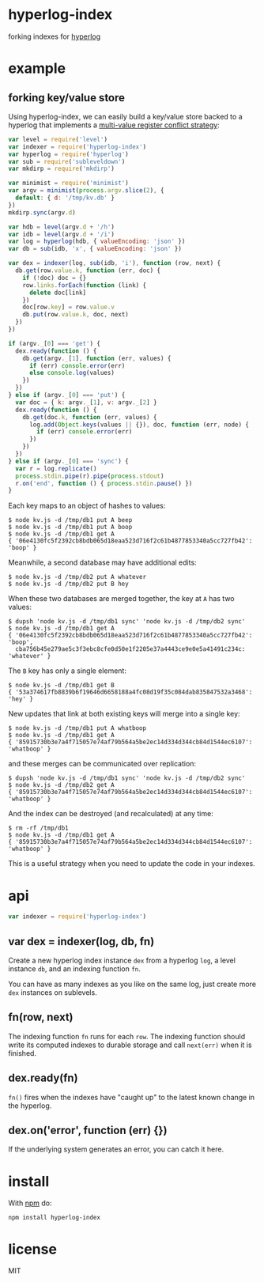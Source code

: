 # hyperlog-index

forking indexes for [hyperlog](https://npmjs.com/package/hyperlog)

# example

## forking key/value store

Using hyperlog-index, we can easily build a key/value store backed to a hyperlog
that implements a [multi-value register conflict strategy](https://en.wikipedia.org/wiki/Conflict-free_replicated_data_type#Others):

``` js
var level = require('level')
var indexer = require('hyperlog-index')
var hyperlog = require('hyperlog')
var sub = require('subleveldown')
var mkdirp = require('mkdirp')

var minimist = require('minimist')
var argv = minimist(process.argv.slice(2), {
  default: { d: '/tmp/kv.db' }
})
mkdirp.sync(argv.d)

var hdb = level(argv.d + '/h')
var idb = level(argv.d + '/i')
var log = hyperlog(hdb, { valueEncoding: 'json' })
var db = sub(idb, 'x', { valueEncoding: 'json' })

var dex = indexer(log, sub(idb, 'i'), function (row, next) {
  db.get(row.value.k, function (err, doc) {
    if (!doc) doc = {}
    row.links.forEach(function (link) {
      delete doc[link]
    })
    doc[row.key] = row.value.v
    db.put(row.value.k, doc, next)
  })
})

if (argv._[0] === 'get') {
  dex.ready(function () {
    db.get(argv._[1], function (err, values) {
      if (err) console.error(err)
      else console.log(values)
    })
  })
} else if (argv._[0] === 'put') {
  var doc = { k: argv._[1], v: argv._[2] }
  dex.ready(function () {
    db.get(doc.k, function (err, values) {
      log.add(Object.keys(values || {}), doc, function (err, node) {
        if (err) console.error(err)
      })
    })
  })
} else if (argv._[0] === 'sync') {
  var r = log.replicate()
  process.stdin.pipe(r).pipe(process.stdout)
  r.on('end', function () { process.stdin.pause() })
}
```

Each key maps to an object of hashes to values:

```
$ node kv.js -d /tmp/db1 put A beep
$ node kv.js -d /tmp/db1 put A boop
$ node kv.js -d /tmp/db1 get A
{ '06e4130fc5f2392cb8bdb065d18eaa523d716f2c61b4877853340a5cc727fb42': 'boop' }
```

Meanwhile, a second database may have additional edits:

```
$ node kv.js -d /tmp/db2 put A whatever
$ node kv.js -d /tmp/db2 put B hey
```

When these two databases are merged together, the key at `A` has two values:

```
$ dupsh 'node kv.js -d /tmp/db1 sync' 'node kv.js -d /tmp/db2 sync'
$ node kv.js -d /tmp/db1 get A
{ '06e4130fc5f2392cb8bdb065d18eaa523d716f2c61b4877853340a5cc727fb42': 'boop',
  cba756b45e279ae5c3f3ebc8cfe0d50e1f2205e37a4443ce9e0e5a41491c234c: 'whatever' }
```

The `B` key has only a single element:

```
$ node kv.js -d /tmp/db1 get B
{ '53a374617fb8839b6f19646d6658188a4fc08d19f35c084dab835847532a3468': 'hey' }
```

New updates that link at both existing keys will merge into a single key:

```
$ node kv.js -d /tmp/db1 put A whatboop
$ node kv.js -d /tmp/db1 get A
{ '85915730b3e7a4f715057e74af79b564a5be2ec14d334d344cb84d1544ec6107': 'whatboop' }
```

and these merges can be communicated over replication:

```
$ dupsh 'node kv.js -d /tmp/db1 sync' 'node kv.js -d /tmp/db2 sync'
$ node kv.js -d /tmp/db2 get A
{ '85915730b3e7a4f715057e74af79b564a5be2ec14d334d344cb84d1544ec6107': 'whatboop' }
```

And the index can be destroyed (and recalculated) at any time:

```
$ rm -rf /tmp/db1
$ node kv.js -d /tmp/db1 get A
{ '85915730b3e7a4f715057e74af79b564a5be2ec14d334d344cb84d1544ec6107': 'whatboop' }
```

This is a useful strategy when you need to update the code in your indexes.

# api

``` js
var indexer = require('hyperlog-index')
```

## var dex = indexer(log, db, fn)

Create a new hyperlog index instance `dex` from a hyperlog `log`, a level
instance `db`, and an indexing function `fn`.

You can have as many indexes as you like on the same log, just create more `dex`
instances on sublevels.

## fn(row, next)

The indexing function `fn` runs for each `row`. The indexing function should
write its computed indexes to durable storage and call `next(err)` when it is
finished.

## dex.ready(fn)

`fn()` fires when the indexes have "caught up" to the latest known change in the
hyperlog.

## dex.on('error', function (err) {})

If the underlying system generates an error, you can catch it here.

# install

With [npm](https://npmjs.org) do:

```
npm install hyperlog-index
```

# license

MIT
